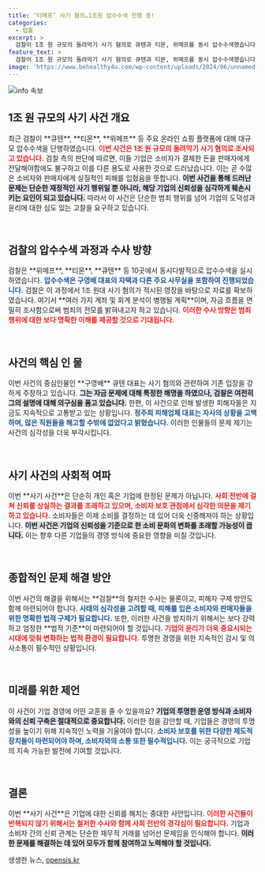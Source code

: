 ```yaml
---
title: ‘티메프’ 사기 혐의…1조원 압수수색 진행 중!
categories:
  - 법률
excerpt: >
  검찰이 1조 원 규모의 돌려막기 사기 혐의로 큐텐과 티몬, 위메프를 동시 압수수색했습니다. 소비자 피해가 확산되는 가운데, 구영배 대표는 자금 사용에 대한 해명을 내놓았습니다. 수사는 가속도를 내고 있습니다.
feature_text: >
  검찰이 1조 원 규모의 돌려막기 사기 혐의로 큐텐과 티몬, 위메프를 동시 압수수색했습니다. 소비자 피해가 확산되는 가운데, 구영배 대표는 자금 사용에 대한 해명을 내놓았습니다. 수사는 가속도를 내고 있습니다.
image: 'https://www.behealthy4u.com/wp-content/uploads/2024/06/unnamed-file.png'
---
```


<p><img src="https://www.behealthy4u.com/wp-content/uploads/2024/06/unnamed-file.png" alt="info 속보" /></p>

<h2 data-ke-size="size26">1조 원 규모의 사기 사건 개요</h2>

<p data-ke-size="size16">최근 검찰이 **큐텐**, **티몬**, **위메프** 등 주요 온라인 쇼핑 플랫폼에 대해 대규모 압수수색을 단행하였습니다. <b><span style="color: #ee2323;">이번 사건은 1조 원 규모의 돌려막기 사기 혐의로 조사되고 있습니다.</span></b> 검찰 측의 판단에 따르면, 이들 기업은 소비자가 결제한 돈을 판매자에게 전달해야함에도 불구하고 이를 다른 용도로 사용한 것으로 드러났습니다. 이는 곧 수많은 소비자와 판매자에게 실질적인 피해를 입혔음을 뜻합니다. <b><span style="background-color: #21538527;">이번 사건을 통해 드러난 문제는 단순한 재정적인 사기 행위일 뿐 아니라, 해당 기업의 신뢰성을 심각하게 훼손시키는 요인이 되고 있습니다.</span></b> 따라서 이 사건은 단순한 범죄 행위를 넘어 기업의 도덕성과 윤리에 대한 심도 있는 고찰을 요구하고 있습니다.</p>

<p data-ke-size="size16">&nbsp;</p>

<h2 data-ke-size="size26">검찰의 압수수색 과정과 수사 방향</h2>

<p data-ke-size="size16">검찰은 **위메프**, **티몬**, **큐텐** 등 10곳에서 동시다발적으로 압수수색을 실시하였습니다. <b><span style="color: #1a5490;">압수수색은 구영배 대표의 자택과 다른 주요 사무실을 포함하여 진행되었습니다.</span></b> 검찰은 이 과정에서 1조 원대 사기 혐의가 적시된 영장을 바탕으로 자료를 확보하였습니다. 여기서 **여러 가지 계좌 및 회계 분석이 병행될 계획**이며, 자금 흐름을 면밀히 조사함으로써 범죄의 전모를 밝혀내고자 하고 있습니다. <b><span style="color: #ee2323;">이러한 수사 방향은 범죄 행위에 대한 보다 명확한 이해를 제공할 것으로 기대됩니다.</span></b></p>

<p data-ke-size="size16">&nbsp;</p>

<h2 data-ke-size="size26">사건의 핵심 인 물</h2>

<p data-ke-size="size16">이번 사건의 중심인물인 **구영배** 큐텐 대표는 사기 혐의와 관련하여 기존 입장을 강하게 주장하고 있습니다. <b><span style="background-color: #21538527;">그는 자금 문제에 대해 특정한 해명을 하였으나, 검찰은 여전히 그의 설명에 대해 의구심을 품고 있습니다.</span></b> 한편, 이 사건으로 인해 발생한 피해자들은 지금도 지속적으로 고통받고 있는 상황입니다. <b><span style="color: #1a5490;">정주희 피해업체 대표는 자사의 상황을 고백하며, 많은 직원들을 해고할 수밖에 없었다고 밝혔습니다.</span></b> 이러한 인물들의 문제 제기는 사건의 심각성을 더욱 부각시킵니다.</p>

<p data-ke-size="size16">&nbsp;</p>

<h2 data-ke-size="size26">사기 사건의 사회적 여파</h2>

<p data-ke-size="size16">이번 **사기 사건**은 단순히 개인 혹은 기업에 한정된 문제가 아닙니다. <b><span style="color: #ee2323;">사회 전반에 걸쳐 신뢰를 상실하는 결과를 초래하고 있으며, 소비자 보호 관점에서 심각한 의문을 제기하고 있습니다.</span></b> 소비자들은 이제 소비를 결정하는 데 있어 더욱 신중해져야 하는 상황입니다. <b><span style="background-color: #21538527;">이번 사건은 기업의 신뢰성을 기준으로 한 소비 문화의 변화를 초래할 가능성이 큽니다.</span></b> 이는 향후 다른 기업들의 경영 방식에 중요한 영향을 미칠 것입니다.</p>

<p data-ke-size="size16">&nbsp;</p>

<h2 data-ke-size="size26">종합적인 문제 해결 방안</h2>

<p data-ke-size="size16">이번 사건의 해결을 위해서는 **검찰**의 철저한 수사는 물론이고, 피해자 구제 방안도 함께 마련되어야 합니다. <b><span style="color: #1a5490;">사태의 심각성을 고려할 때, 피해를 입은 소비자와 판매자들을 위한 명확한 법적 구제가 필요합니다.</span></b> 또한, 이러한 사건을 방지하기 위해서는 보다 강력하고 엄정한 **법적 기준**이 마련되어야 할 것입니다. <b><span style="color: #ee2323;">기업의 윤리가 더욱 중요시되는 시대에 맞춰 변화하는 법적 환경이 필요합니다.</span></b> 투명한 경영을 위한 지속적인 감시 및 의사소통이 필수적인 상황입니다.</p>

<p data-ke-size="size16">&nbsp;</p>

<h2 data-ke-size="size26">미래를 위한 제언</h2>

<p data-ke-size="size16">이 사건이 기업 경영에 어떤 교훈을 줄 수 있을까요? <b><span style="background-color: #21538527;">기업의 투명한 운영 방식과 소비자와의 신뢰 구축은 절대적으로 중요합니다.</span></b> 이러한 점을 감안할 때, 기업들은 경영의 투명성을 높이기 위해 지속적인 노력을 기울여야 합니다. <b><span style="color: #1a5490;">소비자 보호를 위한 다양한 제도적 장치들이 마련되어야 하며, 소비자와의 소통 또한 필수적입니다.</span></b> 이는 궁극적으로 기업의 지속 가능한 발전에 기여할 것입니다.</p>

<p data-ke-size="size16">&nbsp;</p>

<h2 data-ke-size="size26">결론</h2>

<p data-ke-size="size16">이번 **사기 사건**은 기업에 대한 신뢰를 해치는 중대한 사안입니다. <b><span style="color: #ee2323;">이러한 사건들이 반복되지 않기 위해서는 철저한 수사와 함께 사회 전반의 경각심이 필요합니다.</span></b> 기업과 소비자 간의 신뢰 관계는 단순한 재무적 거래를 넘어선 문제임을 인식해야 합니다. <b><span style="background-color: #21538527;">이러한 문제를 해결하는 데 있어 모두가 함께 참여하고 노력해야 할 것입니다.</span></b></p>
생생한 뉴스, <a href="https://opensis.kr" rel="dofollow">opensis.kr</a>


